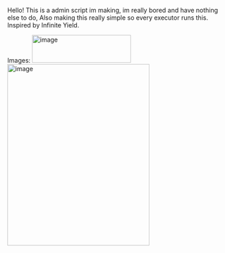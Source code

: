 Hello! This is a admin script im making, im really bored and have nothing else to do, Also making this really simple so every executor runs this.
Inspired by Infinite Yield.

Images:
<img width="224" height="63" alt="image" src="https://github.com/user-attachments/assets/7794bf64-4b0f-4d39-a1d8-6d81a755b849" />
<img width="322" height="412" alt="image" src="https://github.com/user-attachments/assets/48495360-ed5b-4dc7-8dfe-fd2425a100bb" />

